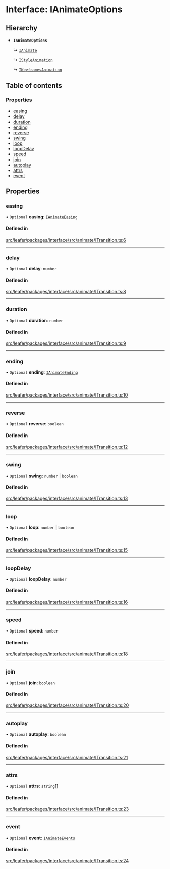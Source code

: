 # Interface: IAnimateOptions

## Hierarchy

- **`IAnimateOptions`**

  ↳ [`IAnimate`](IAnimate.md)

  ↳ [`IStyleAnimation`](IStyleAnimation.md)

  ↳ [`IKeyframesAnimation`](IKeyframesAnimation.md)

## Table of contents

### Properties

- [easing](IAnimateOptions.md#easing)
- [delay](IAnimateOptions.md#delay)
- [duration](IAnimateOptions.md#duration)
- [ending](IAnimateOptions.md#ending)
- [reverse](IAnimateOptions.md#reverse)
- [swing](IAnimateOptions.md#swing)
- [loop](IAnimateOptions.md#loop)
- [loopDelay](IAnimateOptions.md#loopdelay)
- [speed](IAnimateOptions.md#speed)
- [join](IAnimateOptions.md#join)
- [autoplay](IAnimateOptions.md#autoplay)
- [attrs](IAnimateOptions.md#attrs)
- [event](IAnimateOptions.md#event)

## Properties

### easing

• `Optional` **easing**: [`IAnimateEasing`](../modules.md#ianimateeasing)

#### Defined in

[src/leafer/packages/interface/src/animate/ITransition.ts:6](https://github.com/leaferjs/leafer/blob/e3d29379fa30ec6414b4ee45872fc9fd9c3f2178/packages/interface/src/animate/ITransition.ts#L6)

___

### delay

• `Optional` **delay**: `number`

#### Defined in

[src/leafer/packages/interface/src/animate/ITransition.ts:8](https://github.com/leaferjs/leafer/blob/e3d29379fa30ec6414b4ee45872fc9fd9c3f2178/packages/interface/src/animate/ITransition.ts#L8)

___

### duration

• `Optional` **duration**: `number`

#### Defined in

[src/leafer/packages/interface/src/animate/ITransition.ts:9](https://github.com/leaferjs/leafer/blob/e3d29379fa30ec6414b4ee45872fc9fd9c3f2178/packages/interface/src/animate/ITransition.ts#L9)

___

### ending

• `Optional` **ending**: [`IAnimateEnding`](../modules.md#ianimateending)

#### Defined in

[src/leafer/packages/interface/src/animate/ITransition.ts:10](https://github.com/leaferjs/leafer/blob/e3d29379fa30ec6414b4ee45872fc9fd9c3f2178/packages/interface/src/animate/ITransition.ts#L10)

___

### reverse

• `Optional` **reverse**: `boolean`

#### Defined in

[src/leafer/packages/interface/src/animate/ITransition.ts:12](https://github.com/leaferjs/leafer/blob/e3d29379fa30ec6414b4ee45872fc9fd9c3f2178/packages/interface/src/animate/ITransition.ts#L12)

___

### swing

• `Optional` **swing**: `number` \| `boolean`

#### Defined in

[src/leafer/packages/interface/src/animate/ITransition.ts:13](https://github.com/leaferjs/leafer/blob/e3d29379fa30ec6414b4ee45872fc9fd9c3f2178/packages/interface/src/animate/ITransition.ts#L13)

___

### loop

• `Optional` **loop**: `number` \| `boolean`

#### Defined in

[src/leafer/packages/interface/src/animate/ITransition.ts:15](https://github.com/leaferjs/leafer/blob/e3d29379fa30ec6414b4ee45872fc9fd9c3f2178/packages/interface/src/animate/ITransition.ts#L15)

___

### loopDelay

• `Optional` **loopDelay**: `number`

#### Defined in

[src/leafer/packages/interface/src/animate/ITransition.ts:16](https://github.com/leaferjs/leafer/blob/e3d29379fa30ec6414b4ee45872fc9fd9c3f2178/packages/interface/src/animate/ITransition.ts#L16)

___

### speed

• `Optional` **speed**: `number`

#### Defined in

[src/leafer/packages/interface/src/animate/ITransition.ts:18](https://github.com/leaferjs/leafer/blob/e3d29379fa30ec6414b4ee45872fc9fd9c3f2178/packages/interface/src/animate/ITransition.ts#L18)

___

### join

• `Optional` **join**: `boolean`

#### Defined in

[src/leafer/packages/interface/src/animate/ITransition.ts:20](https://github.com/leaferjs/leafer/blob/e3d29379fa30ec6414b4ee45872fc9fd9c3f2178/packages/interface/src/animate/ITransition.ts#L20)

___

### autoplay

• `Optional` **autoplay**: `boolean`

#### Defined in

[src/leafer/packages/interface/src/animate/ITransition.ts:21](https://github.com/leaferjs/leafer/blob/e3d29379fa30ec6414b4ee45872fc9fd9c3f2178/packages/interface/src/animate/ITransition.ts#L21)

___

### attrs

• `Optional` **attrs**: `string`[]

#### Defined in

[src/leafer/packages/interface/src/animate/ITransition.ts:23](https://github.com/leaferjs/leafer/blob/e3d29379fa30ec6414b4ee45872fc9fd9c3f2178/packages/interface/src/animate/ITransition.ts#L23)

___

### event

• `Optional` **event**: [`IAnimateEvents`](IAnimateEvents.md)

#### Defined in

[src/leafer/packages/interface/src/animate/ITransition.ts:24](https://github.com/leaferjs/leafer/blob/e3d29379fa30ec6414b4ee45872fc9fd9c3f2178/packages/interface/src/animate/ITransition.ts#L24)
